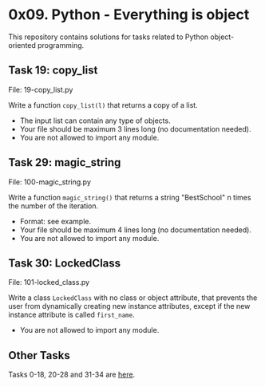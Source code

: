 # 0x09. Python - Everything is object

This repository contains solutions for tasks related to Python object-oriented programming.

## Task 19: copy_list

File: 19-copy_list.py

Write a function `copy_list(l)` that returns a copy of a list.

- The input list can contain any type of objects.
- Your file should be maximum 3 lines long (no documentation needed).
- You are not allowed to import any module.

## Task 29: magic_string

File: 100-magic_string.py

Write a function `magic_string()` that returns a string "BestSchool" n times the number of the iteration.

- Format: see example.
- Your file should be maximum 4 lines long (no documentation needed).
- You are not allowed to import any module.

## Task 30: LockedClass

File: 101-locked_class.py

Write a class `LockedClass` with no class or object attribute, that prevents the user from dynamically creating new instance attributes, except if the new instance attribute is called `first_name`.

- You are not allowed to import any module.

## Other Tasks

Tasks 0-18, 20-28 and 31-34 are [here](Questions.txt).